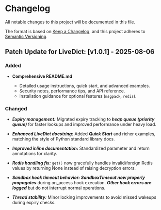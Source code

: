 # Changelog

All notable changes to this project will be documented in this file.

The format is based on [Keep a Changelog](https://keepachangelog.com/en/1.0.0/),
and this project adheres to [Semantic Versioning](https://semver.org/spec/v2.0.0.html).

## Patch Update for LiveDict: [v1.0.1] - 2025-08-06

### Added

* **Comprehensive README.md**

  * Detailed usage instructions, quick start, and advanced examples.
  * Security notes, performance tips, and API reference.
  * Installation guidance for optional features (`msgpack`, `redis`).

### Changed

* **_Expiry management:_** Migrated expiry tracking to **_heap queue (priority queue)_** for faster lookups and improved performance under heavy load.

* **_Enhanced LiveDict docstring:_** Added **_Quick Start_** and richer examples, matching the style of Python standard library docs.

* **_Improved inline documentation:_** Standardized parameter and return annotations for clarity.

* **_Redis handling fix:_** `get()` now gracefully handles invalid/foreign Redis values by returning None instead of raising decryption errors.

* **_Sandbox hook timeout behavior:_** **_SandboxTimeout now properly propagates_** during on_access hook execution. **_Other hook errors are logged_** but do not interrupt normal operations.

* **_Thread stability:_** Minor locking improvements to avoid missed wakeups during expiry checks.
